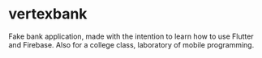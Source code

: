 # vertexbank

Fake bank application, made with the intention to learn how to use Flutter and Firebase. Also for a college class, laboratory of mobile programming.